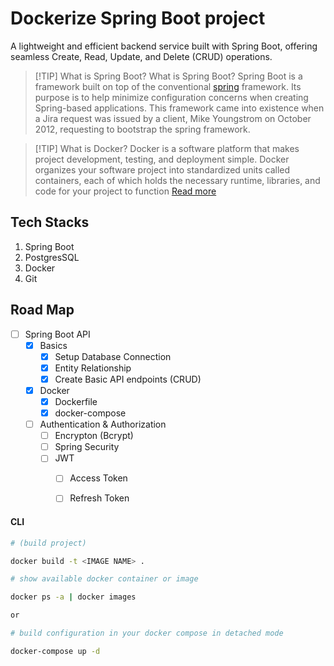 # Dockerize Spring Boot project

A lightweight and efficient backend service built with Spring Boot, offering seamless Create, Read, Update, and Delete (CRUD) operations.

> [!TIP] What is Spring Boot?
> What is Spring Boot?
> Spring Boot is a framework built on top of the conventional [spring](https://spring.io/projects/spring-framework) framework. Its purpose is to help minimize configuration concerns when creating Spring-based applications. This framework came into existence when a Jira request was issued by a client, Mike Youngstrom on October 2012, requesting to bootstrap the spring framework.


> [!TIP] What is Docker?
> Docker is a software platform that makes project development, testing, and deployment simple. Docker organizes your software project into standardized units called containers, each of which holds the necessary runtime, libraries, and code for your project to function [Read more](https://www.docker.com/)



## Tech Stacks
1. Spring Boot
2. PostgresSQL
3. Docker
4. Git


## Road Map
- [ ] Spring Boot API
    - [x] Basics
        - [x] Setup Database Connection
        - [x] Entity Relationship
        - [x] Create Basic API endpoints (CRUD)
    - [x] Docker
        - [x] Dockerfile
        - [x] docker-compose
    - [ ] Authentication & Authorization
        - [ ] Encrypton (Bcrypt)
        - [ ] Spring Security
        - [ ] JWT
            - [ ] Access Token
            - [ ] Refresh Token



#### CLI
```sh
# (build project)

docker build -t <IMAGE NAME> .

# show available docker container or image

docker ps -a | docker images

or

# build configuration in your docker compose in detached mode

docker-compose up -d
```